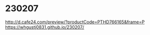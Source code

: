 # 230207
http://d.cafe24.com/preview/?productCode=PTHD766165&frame=P
https://whgustj0831.github.io/230207/
